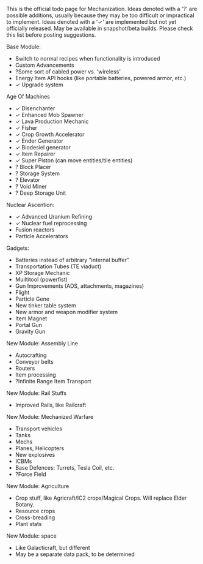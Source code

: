 This is the official todo page for Mechanization. Ideas denoted with a '?' are possible additions, usually because they may be too difficult or impractical to implement. Ideas denoted with a '✓' are implemented but not yet officially released. May be available in snapshot/beta builds. Please check this list before posting suggestions.

Base Module:
* Switch to normal recipes when functionality is introduced
* Custom Advancements
* ?Some sort of cabled power vs. 'wireless'
* Energy Item API hooks (like portable batteries, powered armor, etc.)
* ✓ Upgrade system

Age Of Machines
* ✓ Disenchanter
* ✓ Enhanced Mob Spawner
* ✓ Lava Production Mechanic
* ✓ Fisher
* ✓ Crop Growth Accelerator
* ✓ Ender Generator
* ✓ Biodesiel generator
* ✓ Item Repairer
* ✓ Super Piston (can move entities/tile entities)
* ? Block Placer
* ? Storage System
* ? Elevator
* ? Void Miner
* ? Deep Storage Unit

Nuclear Ascention:
* ✓ Advanced Uranium Refining
* ✓ Nuclear fuel reprocessing
* Fusion reactors
* Particle Accelerators

Gadgets:
* Batteries instead of arbitrary "internal buffer"
* Transportation Tubes (TE viaduct)
* XP Storage Mechanic
* Muiltitool (powerfist)
* Gun Improvements (ADS, attachments, magazines)
* Flight
* Particle Gene
* New tinker table system
* New armor and weapon modifier system
* Item Magnet
* Portal Gun
* Gravity Gun

New Module: Assembly Line
* Autocrafting
* Conveyor belts
* Routers
* Item processing
* ?Infinite Range Item Transport

New Module: Rail Stuffs
* Improved Rails, like Railcraft

New Module: Mechanized Warfare
* Transport vehicles
* Tanks
* Mechs
* Planes, Helicopters
* New explosives
* ICBMs
* Base Defences: Turrets, Tesla Coil, etc.
* ?Force Field

New Module: Agriculture
* Crop stuff, like Agricraft/IC2 crops/Magical Crops. Will replace Elder Botany.
* Resource crops
* Cross-breading
* Plant stats

New Module: space
* Like Galacticraft, but different
* May be a separate data pack, to be determined